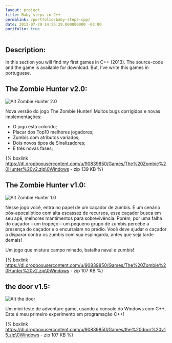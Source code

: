```yaml
---
layout: project
title: Baby steps in C++
permalink: /portfolio/baby-steps-cpp/
date: 2013-07-29 14:25:29.000000000 -03:00
portfolio: true
---
```


## Description:

In this section you will find my first games in C++ (2013).
The source-code and the game is available for download. But, I’ve write this games in portuguese.

## The Zombie Hunter v2.0:

![Alt Zombie Hunter 2.0]({{site.baseurl}}/img/portfolio/zombiehunter2.png)

Nova versão do jogo The Zombie Hunter! Muitos bugs corrigidos e novas implementações:

* O jogo está colorido;<br>
* Placar dos Top10 melhores jogadores;<br>
* Zumbis com atributos variados;<br>
* Dois novos tipos de Sinalizadores;<br>
* E três novas fases;<br>

{% boxlink https://dl.dropboxusercontent.com/u/90839850/Games/The%20Zombie%20Hunter%20v2.zip\0Windows - zip 139 KB %}

## The Zombie Hunter v1.0:

![Alt Zombie Hunter 1.0]({{site.baseurl}}/img/portfolio/zombiehunter.png)

Nesse jogo você, entra no papel de um caçador de zumbis. E um cenário pós-apocalíptico com alta escassez de recursos, esse caçador busca em seu apê, melhores mantimentos para sobrevivência. Porém, por uma falha do caçador – um tropeço – um pequeno grupo de zumbis percebe a presença do caçador e o encurralam no prédio. Você deve ajudar o caçador a disparar contra os zumbis com sua espingarda, antes que seja tarde demais!

Um jogo que mistura campo minado, batalha naval e zumbis!

{% boxlink https://dl.dropboxusercontent.com/u/90839850/Games/The%20Zombie%20Hunter%20v2.zip\0Windows - zip 107 KB %}

## the door v1.5:

![Alt the door]({{site.baseurl}}/img/portfolio/thedoor.png)

Um mini teste de adventure game, usando a console do Windows com C++.
Este é meu primeiro experimento em programação C++!

{% boxlink https://dl.dropboxusercontent.com/u/90839850/Games/the%20door%20v15.zip\0Windows - zip 107 KB %}
